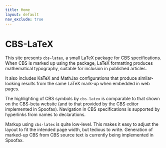 ```yaml
---
title: Home
layout: default
nav_exclude: true
---
```

# CBS-LaTeX

This site presents `cbs-latex`, a small LaTeX package for CBS specifications.
When CBS is marked up using the package, LaTeX formatting produces mathematical
typography, suitable for inclusion in published articles.

It also includes KaTeX and MathJax configurations that produce similar-looking
results from the same LaTeX mark-up when embedded in web pages.

The highlighting of CBS symbols by `cbs-latex` is comparable to that shown on
the CBS-beta website (and to that provided by the CBS editor implemented in
Spoofax). Navigation in CBS specifications is supported by hyperlinks from names
to declarations.

Markup using `cbs-latex` is quite low-level. This makes it easy to adjust the
layout to fit the intended page width, but tedious to write. Generation of
marked-up CBS from CBS source text is currently being implemented in Spoofax.
